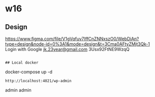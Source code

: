 # w16
## Design

https://www.figma.com/file/V1gVqfuv7IffCnZNNxszO0/WebDiAn?type=design&node-id=0%3A1&mode=design&t=3Cma0AFtyZMjt3Qk-1
Login with Google
jk.23year@gmail.com
3Usx92FtNE9WzqQ

```

## Local docker
```

docker-compose up -d

```
http://localhost:4021/wp-admin
```

admin
admin

```

```

